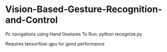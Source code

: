 # Vision-Based-Gesture-Recognition-and-Control
Pc navigations using Hand Gestures
To Run: python recognize.py

Requires tensorflow-gpu for good performance
